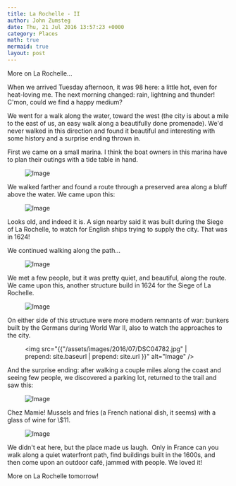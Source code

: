 ```yaml
---
title: La Rochelle - II
author: John Zumsteg
date: Thu, 21 Jul 2016 13:57:23 +0000
category: Places
math: true
mermaid: true
layout: post
---
```

More on La Rochelle...

When we arrived Tuesday afternoon, it was 98 here: a little hot, even for heat-loving me. The next morning changed: rain, lightning and thunder! C'mon, could we find a happy medium?

We went for a walk along the water, toward the west (the city is about a mile to the east of us, an easy walk along a beautifully done promenade). We'd never walked in this direction and found it beautiful and interesting with some history and a surprise ending thrown in.

First we came on a small marina. I think the boat owners in this marina have to plan their outings with a tide table in hand.

<figure class = "portrait">
	<img src="{{"/assets/images/2016/07/DSC04769.jpg" | prepend: site.baseurl | prepend: site.url }}" alt="Image" />
	<figcaption></figcaption>
</figure>



We walked farther and found a route through a preserved area along a bluff above the water. We came upon this:

<figure class = "portrait">
	<img src="{{"/assets/images/2016/07/DSC04777.jpg" | prepend: site.baseurl | prepend: site.url }}" alt="Image" />
	<figcaption></figcaption>
</figure>



Looks old, and indeed it is. A sign nearby said it was built during the Siege of La Rochelle, to watch for English ships trying to supply the city. That was in 1624!

We continued walking along the path...

<figure class = "portrait">
	<img src="{{"/assets/images/2016/07/DSC04792.jpg" | prepend: site.baseurl | prepend: site.url }}" alt="Image" />
	<figcaption></figcaption>
</figure>



We met a few people, but it was pretty quiet, and beautiful, along the route. We came upon this, another structure build in 1624 for the Siege of La Rochelle.

<figure class = "portrait">
	<img src="{{"/assets/images/2016/07/DSC04781.jpg" | prepend: site.baseurl | prepend: site.url }}" alt="Image" />
	<figcaption></figcaption>
</figure>



On either side of this structure were more modern remnants of war: bunkers built by the Germans during World War II, also to watch the approaches to the city.<figure class = "portrait">
	<img src="{{"/assets/images/2016/07/DSC04782.jpg" | prepend: site.baseurl | prepend: site.url }}" alt="Image" />
	<figcaption></figcaption>
</figure>



And the surprise ending: after walking a couple miles along the coast and seeing few people, we discovered a parking lot, returned to the trail and saw this:

<figure class = "portrait">
	<img src="{{"/assets/images/2016/07/DSC04783.jpg" | prepend: site.baseurl | prepend: site.url }}" alt="Image" />
	<figcaption></figcaption>
</figure>



Chez Mamie! Mussels and fries (a French national dish, it seems) with a glass of wine for \\$11.

<figure class = "portrait">
	<img src="{{"/assets/images/2016/07/DSC04785.jpg" | prepend: site.baseurl | prepend: site.url }}" alt="Image" />
	<figcaption></figcaption>
</figure>



We didn't eat here, but the place made us laugh.  Only in France can you walk along a quiet waterfront path, find buildings built in the 1600s, and then come upon an outdoor café, jammed with people. We loved it!

More on La Rochelle tomorrow!
